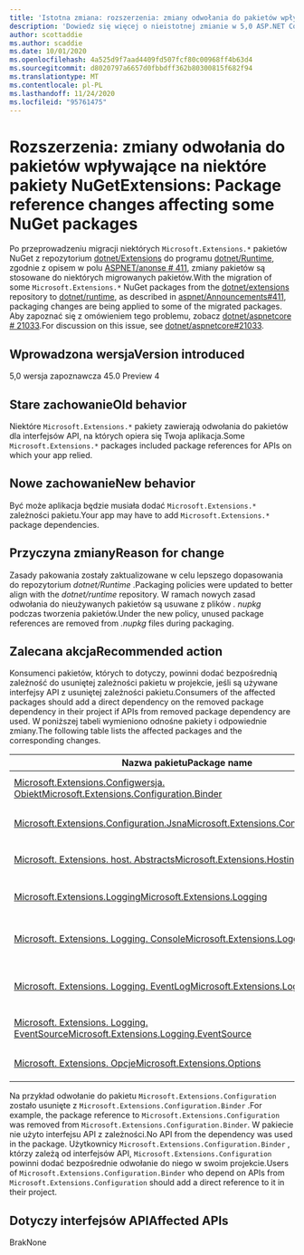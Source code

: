 ```yaml
---
title: 'Istotna zmiana: rozszerzenia: zmiany odwołania do pakietów wpływające na niektóre pakiety NuGet'
description: 'Dowiedz się więcej o nieistotnej zmianie w 5,0 ASP.NET Core rozszerzenia zatytułowane: zmiany odwołania do pakietów wpływające na niektóre pakiety NuGet'
author: scottaddie
ms.author: scaddie
ms.date: 10/01/2020
ms.openlocfilehash: 4a525d9f7aad4409fd507fcf80c00968ff4b63d4
ms.sourcegitcommit: d8020797a6657d0fbbdff362b80300815f682f94
ms.translationtype: MT
ms.contentlocale: pl-PL
ms.lasthandoff: 11/24/2020
ms.locfileid: "95761475"
---
```

# <a name="extensions-package-reference-changes-affecting-some-nuget-packages"></a><span data-ttu-id="471fe-103">Rozszerzenia: zmiany odwołania do pakietów wpływające na niektóre pakiety NuGet</span><span class="sxs-lookup"><span data-stu-id="471fe-103">Extensions: Package reference changes affecting some NuGet packages</span></span>

<span data-ttu-id="471fe-104">Po przeprowadzeniu migracji niektórych `Microsoft.Extensions.*` pakietów NuGet z repozytorium [dotnet/Extensions](https://github.com/dotnet/extensions) do programu [dotnet/Runtime](https://github.com/dotnet/runtime), zgodnie z opisem w polu [ASPNET/anonse # 411](https://github.com/aspnet/Announcements/issues/411), zmiany pakietów są stosowane do niektórych migrowanych pakietów.</span><span class="sxs-lookup"><span data-stu-id="471fe-104">With the migration of some `Microsoft.Extensions.*` NuGet packages from the [dotnet/extensions](https://github.com/dotnet/extensions) repository to [dotnet/runtime](https://github.com/dotnet/runtime), as described in [aspnet/Announcements#411](https://github.com/aspnet/Announcements/issues/411), packaging changes are being applied to some of the migrated packages.</span></span> <span data-ttu-id="471fe-105">Aby zapoznać się z omówieniem tego problemu, zobacz [dotnet/aspnetcore # 21033](https://github.com/dotnet/aspnetcore/issues/21033).</span><span class="sxs-lookup"><span data-stu-id="471fe-105">For discussion on this issue, see [dotnet/aspnetcore#21033](https://github.com/dotnet/aspnetcore/issues/21033).</span></span>

## <a name="version-introduced"></a><span data-ttu-id="471fe-106">Wprowadzona wersja</span><span class="sxs-lookup"><span data-stu-id="471fe-106">Version introduced</span></span>

<span data-ttu-id="471fe-107">5,0 wersja zapoznawcza 4</span><span class="sxs-lookup"><span data-stu-id="471fe-107">5.0 Preview 4</span></span>

## <a name="old-behavior"></a><span data-ttu-id="471fe-108">Stare zachowanie</span><span class="sxs-lookup"><span data-stu-id="471fe-108">Old behavior</span></span>

<span data-ttu-id="471fe-109">Niektóre `Microsoft.Extensions.*` pakiety zawierają odwołania do pakietów dla interfejsów API, na których opiera się Twoja aplikacja.</span><span class="sxs-lookup"><span data-stu-id="471fe-109">Some `Microsoft.Extensions.*` packages included package references for APIs on which your app relied.</span></span>

## <a name="new-behavior"></a><span data-ttu-id="471fe-110">Nowe zachowanie</span><span class="sxs-lookup"><span data-stu-id="471fe-110">New behavior</span></span>

<span data-ttu-id="471fe-111">Być może aplikacja będzie musiała dodać `Microsoft.Extensions.*` zależności pakietu.</span><span class="sxs-lookup"><span data-stu-id="471fe-111">Your app may have to add `Microsoft.Extensions.*` package dependencies.</span></span>

## <a name="reason-for-change"></a><span data-ttu-id="471fe-112">Przyczyna zmiany</span><span class="sxs-lookup"><span data-stu-id="471fe-112">Reason for change</span></span>

<span data-ttu-id="471fe-113">Zasady pakowania zostały zaktualizowane w celu lepszego dopasowania do repozytorium *dotnet/Runtime* .</span><span class="sxs-lookup"><span data-stu-id="471fe-113">Packaging policies were updated to better align with the *dotnet/runtime* repository.</span></span> <span data-ttu-id="471fe-114">W ramach nowych zasad odwołania do nieużywanych pakietów są usuwane z plików *. nupkg* podczas tworzenia pakietów.</span><span class="sxs-lookup"><span data-stu-id="471fe-114">Under the new policy, unused package references are removed from *.nupkg* files during packaging.</span></span>

## <a name="recommended-action"></a><span data-ttu-id="471fe-115">Zalecana akcja</span><span class="sxs-lookup"><span data-stu-id="471fe-115">Recommended action</span></span>

<span data-ttu-id="471fe-116">Konsumenci pakietów, których to dotyczy, powinni dodać bezpośrednią zależność do usuniętej zależności pakietu w projekcie, jeśli są używane interfejsy API z usuniętej zależności pakietu.</span><span class="sxs-lookup"><span data-stu-id="471fe-116">Consumers of the affected packages should add a direct dependency on the removed package dependency in their project if APIs from removed package dependency are used.</span></span> <span data-ttu-id="471fe-117">W poniższej tabeli wymieniono odnośne pakiety i odpowiednie zmiany.</span><span class="sxs-lookup"><span data-stu-id="471fe-117">The following table lists the affected packages and the corresponding changes.</span></span>

|<span data-ttu-id="471fe-118">Nazwa pakietu</span><span class="sxs-lookup"><span data-stu-id="471fe-118">Package name</span></span>|<span data-ttu-id="471fe-119">Zmień opis</span><span class="sxs-lookup"><span data-stu-id="471fe-119">Change description</span></span>|
|------------|------------------|
|[<span data-ttu-id="471fe-120">Microsoft.Extensions.Configwersja. Obiekt</span><span class="sxs-lookup"><span data-stu-id="471fe-120">Microsoft.Extensions.Configuration.Binder</span></span>](https://nuget.org/packages/Microsoft.Extensions.Configuration.Binder)|<span data-ttu-id="471fe-121">Usunięto odwołanie do `Microsoft.Extensions.Configuration`</span><span class="sxs-lookup"><span data-stu-id="471fe-121">Removed reference to `Microsoft.Extensions.Configuration`</span></span>|
|[<span data-ttu-id="471fe-122">Microsoft.Extensions.Configuration.Jsna</span><span class="sxs-lookup"><span data-stu-id="471fe-122">Microsoft.Extensions.Configuration.Json</span></span>](https://nuget.org/packages/Microsoft.Extensions.Configuration.Json)    |<span data-ttu-id="471fe-123">Usunięto odwołanie do `System.Threading.Tasks.Extensions`</span><span class="sxs-lookup"><span data-stu-id="471fe-123">Removed reference to `System.Threading.Tasks.Extensions`</span></span>|
|[<span data-ttu-id="471fe-124">Microsoft. Extensions. host. Abstracts</span><span class="sxs-lookup"><span data-stu-id="471fe-124">Microsoft.Extensions.Hosting.Abstractions</span></span>](https://nuget.org/packages/Microsoft.Extensions.Hosting.Abstractions)|<span data-ttu-id="471fe-125">Usunięto odwołanie do `Microsoft.Extensions.Logging.Abstractions`</span><span class="sxs-lookup"><span data-stu-id="471fe-125">Removed reference to `Microsoft.Extensions.Logging.Abstractions`</span></span>|
|[<span data-ttu-id="471fe-126">Microsoft.Extensions.Logging</span><span class="sxs-lookup"><span data-stu-id="471fe-126">Microsoft.Extensions.Logging</span></span>](https://nuget.org/packages/Microsoft.Extensions.Logging)                          |<span data-ttu-id="471fe-127">Usunięto odwołanie do `Microsoft.Extensions.Configuration.Binder`</span><span class="sxs-lookup"><span data-stu-id="471fe-127">Removed reference to `Microsoft.Extensions.Configuration.Binder`</span></span>|
|[<span data-ttu-id="471fe-128">Microsoft. Extensions. Logging. Console</span><span class="sxs-lookup"><span data-stu-id="471fe-128">Microsoft.Extensions.Logging.Console</span></span>](https://nuget.org/packages/Microsoft.Extensions.Logging.Console)          |<span data-ttu-id="471fe-129">Usunięto odwołanie do `Microsoft.Extensions.Configuration.Abstractions`</span><span class="sxs-lookup"><span data-stu-id="471fe-129">Removed reference to `Microsoft.Extensions.Configuration.Abstractions`</span></span>|
|[<span data-ttu-id="471fe-130">Microsoft. Extensions. Logging. EventLog</span><span class="sxs-lookup"><span data-stu-id="471fe-130">Microsoft.Extensions.Logging.EventLog</span></span>](https://nuget.org/packages/Microsoft.Extensions.Logging.EventLog)        |<span data-ttu-id="471fe-131">Usunięto odwołanie do `System.Diagnostics.EventLog` dla monikera platformy docelowej .NET Framework 4.6.1</span><span class="sxs-lookup"><span data-stu-id="471fe-131">Removed reference to `System.Diagnostics.EventLog` for the .NET Framework 4.6.1 target framework moniker</span></span>|
|[<span data-ttu-id="471fe-132">Microsoft. Extensions. Logging. EventSource</span><span class="sxs-lookup"><span data-stu-id="471fe-132">Microsoft.Extensions.Logging.EventSource</span></span>](https://nuget.org/packages/Microsoft.Extensions.Logging.EventSource)  |<span data-ttu-id="471fe-133">Usunięto odwołanie do `System.Threading.Tasks.Extensions`</span><span class="sxs-lookup"><span data-stu-id="471fe-133">Removed reference to `System.Threading.Tasks.Extensions`</span></span>|
|[<span data-ttu-id="471fe-134">Microsoft. Extensions. Opcje</span><span class="sxs-lookup"><span data-stu-id="471fe-134">Microsoft.Extensions.Options</span></span>](https://nuget.org/packages/Microsoft.Extensions.Options)                          |<span data-ttu-id="471fe-135">Usunięto odwołanie do `System.ComponentModel.Annotations`</span><span class="sxs-lookup"><span data-stu-id="471fe-135">Removed reference to `System.ComponentModel.Annotations`</span></span>|

<span data-ttu-id="471fe-136">Na przykład odwołanie do pakietu `Microsoft.Extensions.Configuration` zostało usunięte z `Microsoft.Extensions.Configuration.Binder` .</span><span class="sxs-lookup"><span data-stu-id="471fe-136">For example, the package reference to `Microsoft.Extensions.Configuration` was removed from `Microsoft.Extensions.Configuration.Binder`.</span></span> <span data-ttu-id="471fe-137">W pakiecie nie użyto interfejsu API z zależności.</span><span class="sxs-lookup"><span data-stu-id="471fe-137">No API from the dependency was used in the package.</span></span> <span data-ttu-id="471fe-138">Użytkownicy `Microsoft.Extensions.Configuration.Binder` , którzy zależą od interfejsów API, `Microsoft.Extensions.Configuration` powinni dodać bezpośrednie odwołanie do niego w swoim projekcie.</span><span class="sxs-lookup"><span data-stu-id="471fe-138">Users of `Microsoft.Extensions.Configuration.Binder` who depend on APIs from `Microsoft.Extensions.Configuration` should add a direct reference to it in their project.</span></span>

## <a name="affected-apis"></a><span data-ttu-id="471fe-139">Dotyczy interfejsów API</span><span class="sxs-lookup"><span data-stu-id="471fe-139">Affected APIs</span></span>

<span data-ttu-id="471fe-140">Brak</span><span class="sxs-lookup"><span data-stu-id="471fe-140">None</span></span>

<!--

### Category

ASP.NET Core

### Affected APIs

Not detectable via API analysis

-->
